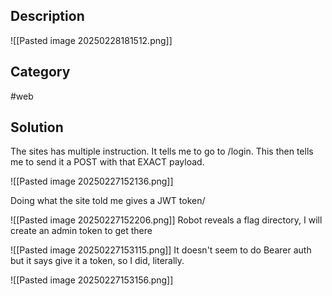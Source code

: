 ## Description
![[Pasted image 20250228181512.png]]
## Category
#web
## Solution
The sites has multiple instruction. It tells me to go to /login. This then tells me to send it a POST with that EXACT payload.

![[Pasted image 20250227152136.png]]

Doing what the site told me gives a JWT token/

![[Pasted image 20250227152206.png]]
Robot reveals a flag directory, I will create an admin token to get there

![[Pasted image 20250227153115.png]]
It doesn't seem to do Bearer auth but it says give it a token, so I did, literally.

![[Pasted image 20250227153156.png]]


